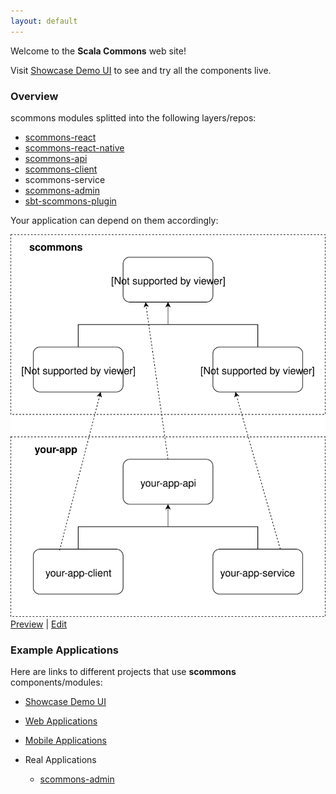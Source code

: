 ```yaml
---
layout: default
---
```


Welcome to the **Scala Commons** web site!

Visit [Showcase Demo UI](https://scommons.org/scommons-client/showcase/) to see and try all the components live.

### Overview

scommons modules splitted into the following layers/repos:

- [scommons-react](https://scommons.org/scommons-react/)
- [scommons-react-native](https://scommons.org/scommons-react-native/)
- [scommons-api](https://scommons.org/scommons-api/)
- [scommons-client](https://scommons.org/scommons-client/)
- scommons-service
- [scommons-admin](https://scommons.org/scommons-admin/)
- [sbt-scommons-plugin](https://scommons.org/sbt-scommons-plugin/)

Your application can depend on them accordingly:

![Overview](drawio/overview.svg)
[Preview](https://www.draw.io/?chrome=0&lightbox=1&url=https%3A%2F%2Fraw.githubusercontent.com%2Fscommons%2Fscommons.github.io%2Fmaster%2Fdrawio%2Foverview.svg%3Ft%3D0) | [Edit](https://www.draw.io/?title=overview.svg&url=https%3A%2F%2Fraw.githubusercontent.com%2Fscommons%2Fscommons.github.io%2Fmaster%2Fdrawio%2Foverview.svg%3Ft%3D0)

### Example Applications

Here are links to different projects that use **scommons** components/modules:

- [Showcase Demo UI](https://scommons.org/scommons-client/showcase/)
- [Web Applications](https://scommons.org/scommons-examples/)
- [Mobile Applications](https://scommons.org/scommons-examples-mobile/)

- Real Applications
  - [scommons-admin](https://scommons.org/scommons-admin/)
